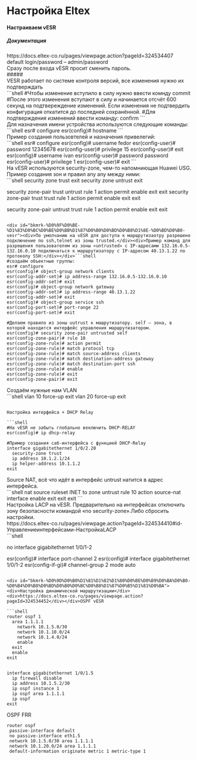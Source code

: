 # Настройка Eltex

#### **Настраиваем vESR**

##### **Документация** 

<div id="bkmrk-https%3A%2F%2Fdocs.eltex-c"><div>https://docs.eltex-co.ru/pages/viewpage.action?pageId=324534407</div></div><div id="bkmrk-default-login%2Fpasswo"><div>default login/password – admin/password</div></div><div id="bkmrk-%D0%A1%D1%80%D0%B0%D0%B7%D1%83-%D0%BF%D0%BE%D1%81%D0%BB%D0%B5-%D0%B2%D1%85%D0%BE%D0%B4%D0%B0-ve"><div>Сразу после входа vESR просит сменить пароль.</div></div>#####   


<div id="bkmrk-vesr-%D1%80%D0%B0%D0%B1%D0%BE%D1%82%D0%B0%D0%B5%D1%82-%D0%BF%D0%BE-%D1%81%D0%B8%D1%81"><div>VESR работает по системе контроля версий, все изменения нужно их подтверждать </div><div><div>  
</div></div></div>```shell
#Чтобы изменение вступило в силу нужно ввести комнду 
commit
#После этого изменения вступают в силу и начинается отсчёт 600 секунд на подтвереждение изменений. Если изменения не подтвердить конфигурация откатится до последней сохранённой.
#Для подтверждения изменений ввести команду:
confirm
```

<div id="bkmrk-%D0%94%D0%BB%D1%8F-%D0%BD%D0%B0%D0%B7%D0%BD%D0%B0%D1%87%D0%B5%D0%BD%D0%B8%D1%8F-%D0%B8%D0%BC%D0%B5%D0%BD%D0%B8"><div>Для назначения имени устройства используются следующие команды:</div><div></div></div>```shell
esr# configure
esr(config)# hostname <new-name>
```

<div id="bkmrk-%D0%9F%D1%80%D0%B8%D0%BC%D0%B5%D1%80-%D1%81%D0%BE%D0%B7%D0%B4%D0%B0%D0%BD%D0%B8%D1%8F-%D0%BF%D0%BE%D0%BB%D1%8C"><div>Пример создания пользовтелей и назначения привелегий:</div></div>```shell
esr# configure
esr(config)# username fedor
esr(config-user)# password 12345678
esr(config-user)# privilege 15
esr(config-user)# exit
esr(config)# username ivan
esr(config-user)# password password
esr(config-user)# privilege 1
esr(config-user)# exit
```

<div id="bkmrk-%D0%9D%D0%B0-vesr-%D0%B8%D1%81%D0%BF%D0%BE%D0%BB%D1%8C%D0%B7%D1%83%D1%8E%D1%82%D1%81%D1%8F"><div>На vESR используются security-zone, чем-то напомниющая Huawei USG. Пример создания зон и правил any any между ними:</div></div>```shell
security zone trust
exit
security zone untrust
exit

security zone-pair trust untrust
  rule 1
    action permit
    enable
  exit
exit
security zone-pair trust trust
  rule 1 
    action permit
    enable
  exit
exit

security zone-pair untrust trust
  rule 1
    action permit
    enable
  exit
exit
```

<div id="bkmrk-%D0%9F%D0%BE-%D1%83%D0%BC%D0%BE%D0%BB%D1%87%D0%B0%D0%BD%D0%B8%D1%8E-%D0%BD%D0%B0-vesr"><div>По умолчанию на vESR для доступа к маршрутизаотру разрешено подключение по ssh,telnet из зоны trusted.</div><div>Пример команд для разрешения пользователям из зоны «untrusted» с IP-адресами 132.16.0.5-132.16.0.10 подключаться к маршрутизатору с IP-адресом 40.13.1.22 по протоколу SSH:</div></div>```shell
#создаём объектные группы:
esr# configure
esr(config)# object-group network clients
esr(config-addr-set)# ip address-range 132.16.0.5-132.16.0.10
esr(config-addr-set)# exit
esr(config)# object-group network gateway
esr(config-addr-set)# ip address-range 40.13.1.22
esr(config-addr-set)# exit
esr(config)# object-group service ssh
esr(config-port-set)# port-range 22
esr(config-port-set)# exit

#Делаем правило из зоны uutrust к машрутизатору. self – зона, в которой находится интерфейс управления маршрутизатором.
esr(config)# security zone-pair untrusted self
esr(config-zone-pair)# rule 10
esr(config-zone-rule)# action permit
esr(config-zone-rule)# match protocol tcp
esr(config-zone-rule)# match source-address clients
esr(config-zone-rule)# match destination-address gateway
esr(config-zone-rule)# match destination-port ssh
esr(config-zone-rule)# enable
esr(config-zone-rule)# exit
esr(config-zone-pair)# exit
```

<div id="bkmrk-%D0%A1%D0%BE%D0%B7%D0%B4%D0%B0%D1%91%D0%BC-%D0%BD%D1%83%D0%B6%D0%BD%D1%8B%D0%B5-%D0%BD%D0%B0%D0%BC-v"><div>Создаём нужные нам VLAN</div></div>```shell
vlan 10
  force-up
exit
vlan 20
  force-up
exit

```

Настройка интерфейса + DHCP Relay

```shell
#На vESR не забыть глобально веключить DHCP-RELAY
esr(config)# ip dhcp-relay

#Пример создания саб-интерфейса c функцией DHCP-Relay
interface gigabitethernet 1/0/2.20
  security-zone trust
  ip address 10.1.2.1/24
  ip helper-address 10.1.1.2
exit
```

<div id="bkmrk-source-nat%2C-%D0%B2%D1%81%D1%91-%D1%87%D1%82%D0%BE-"><div>Source NAT, всё что идёт в интерфейс untrust натится в адрес интерфейса.</div></div>```shell
nat source
  ruleset INET
    to zone untrust
    rule 10
      action source-nat interface
      enable
    exit
  exit
exit
```


<div id="bkmrk-%D0%9D%D0%B0%D1%81%D1%82%D1%80%D0%BE%D0%B9%D0%BA%D0%B0-lacp-%D0%BD%D0%B0-ve"><div>Настройка LACP на vESR. Предварительно на интерфейсах отключить зону безопасности командой «no security-zone».Либо сбросить настройки.</div><div>https://docs.eltex-co.ru/pages/viewpage.action?pageId=324534410#id-Управлениеинтерфейсами-НастройкаLACP </div></div><div id="bkmrk-"></div>```shell


no interface gigabitethernet 1/0/1-2

esr(config)# interface port-channel 2
esr(config)# interface gigabitethernet 1/0/1-2
esr(config-if-gi)# channel-group 2 mode auto
```

<div id="bkmrk-%D0%9D%D0%B0%D1%81%D1%82%D1%80%D0%BE%D0%B9%D0%BA%D0%B0-%D0%B4%D0%B8%D0%BD%D0%B0%D0%BC%D0%B8%D1%87%D0%B5%D1%81%D0%BA"><div>Настройка динамической маршрутизации</div><div>https://docs.eltex-co.ru/pages/viewpage.action?pageId=324534452</div></div>OSPF vESR

```shell
router ospf 1
  area 1.1.1.1
    network 10.1.5.0/30
    network 10.1.10.0/24
    network 10.1.4.0/24
    enable
  exit
  enable
exit


interface gigabitethernet 1/0/1.5
  ip firewall disable
  ip address 10.1.5.2/30
  ip ospf instance 1
  ip ospf area 1.1.1.1
  ip ospf
exit
```

OSPF FRR

```shell
router ospf
 passive-interface default
 no passive-interface eth1.5
 network 10.1.5.0/30 area 1.1.1.1
 network 10.1.20.0/24 area 1.1.1.1
 default-information originate metric 1 metric-type 1
```